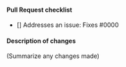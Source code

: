 #### Pull Request checklist
- [] Addresses an issue: Fixes #0000

#### Description of changes
(Summarize any changes made)